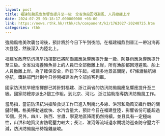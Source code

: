```yaml
---
layout: post
title: 福建防颱風應急響應提升至一級　全省漁船回港避風、人員撤離上岸
date: 2024-07-25 03:18:17.000000000 +08:00
link: https://news.rthk.hk/rthk/ch/component/k2/1763027-20240725.htm
categories: rthk
---
```


強颱風格美吹襲台灣後，預計將於今日下午到夜間，在福建福鼎到晉江一帶沿海再次登陸，然後深入內陸北上。

福建省政府防汛抗旱指揮部已將防颱風應急響應提升至一級、防暴雨應急響應提升至三級。全省沿海養殖魚排上的人員已全部撤離上岸，所有漁船都回港避風、船上人員撤離上岸。為了確保安全，昨日下午起，福建多地景區關閉，67條渡輪航線停航。鐵路部門計劃今日停開福建省內全部旅客列車。

國家防汛抗旱總指揮部已將針對福建、浙江兩省的防汛防颱風應急響應提升至三級。國家防總亦派出3個工作組，到北京、河北、浙江協助指導防汛防颱風工作。

當局指，當前防汛抗洪搶險救災工作已進入到南北多線、洪澇和颱風交織作戰的關鍵時期。格美移動速度快、水汽含量大，預計今日在福建登陸，影響省份可能超過10個。另外，四川、陜西、甘肅、寧夏地區降雨仍然持續，並且具有一定極端性，山洪和地質災害防範壓力較大；長江、淮河等流域退水期堤防巡查防守壓力不減，防汛防颱風形勢複雜嚴峻。

